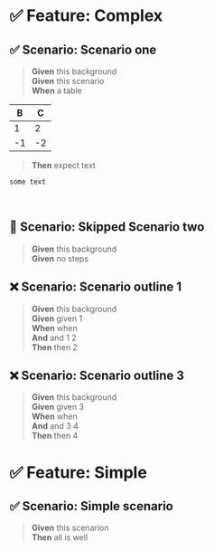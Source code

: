 # ✅ Feature: Complex

## ✅ Scenario: Scenario one
> **Given** this background   
> **Given** this scenario   
> **When** a table

| B  | C  |
| -- | -- |
| 1  | 2  |
| -1 | -2 |
   
> **Then** expect text
```text
some text
```
<br/>

## 🤷 Scenario: Skipped Scenario two
> **Given** this background   
> **Given** no steps<br/>

## ❌ Scenario: Scenario outline 1
> **Given** this background   
> **Given** given 1   
> **When** when   
> **And** and 1 2   
> **Then** then 2<br/>

## ❌ Scenario: Scenario outline 3
> **Given** this background   
> **Given** given 3   
> **When** when   
> **And** and 3 4   
> **Then** then 4

# ✅ Feature: Simple

## ✅ Scenario: Simple scenario
> **Given** this scenarion   
> **Then** all is well